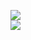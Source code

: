 [![](https://img.shields.io/badge/Made%20With-Github%20Spray-lightgrey.svg?style=for-the-badge&logo=github)](https://github.com/Annihil/github-spray#29818)  
[![](https://i.imgur.com/2DrTn0Z.gif)](https://github.com/Annihil/github-spray)